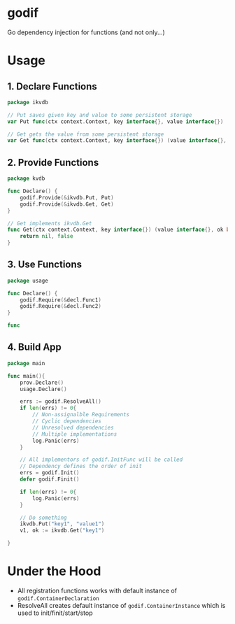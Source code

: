 # godif

Go dependency injection for functions (and not only...)

# Usage

## 1. Declare Functions

```go
package ikvdb

// Put saves given key and value to some persistent storage
var Put func(ctx context.Context, key interface{}, value interface{})

// Get gets the value from some persistent storage
var Get func(ctx context.Context, key interface{}) (value interface{}, ok bool)
```

## 2. Provide Functions

```go
package kvdb

func Declare() {
    godif.Provide(&ikvdb.Put, Put)
    godif.Provide(&ikvdb.Get, Get)
}

// Get implements ikvdb.Get
func Get(ctx context.Context, key interface{}) (value interface{}, ok bool) {
	return nil, false
}


```

## 3. Use Functions

```go
package usage

func Declare() {
    godif.Require(&decl.Func1)
    godif.Require(&decl.Func2)
}

func

```

## 4. Build App

```go
package main

func main(){
    prov.Declare()
    usage.Declare()

    errs := godif.ResolveAll()
    if len(errs) != 0{
        // Non-assignalble Requirements
        // Cyclic dependencies
        // Unresolved dependencies
        // Multiple implementations
        log.Panic(errs)
    }

    // All implementors of godif.InitFunc will be called
    // Dependency defines the order of init
    errs = godif.Init()
    defer godif.Finit()

    if len(errs) != 0{
        log.Panic(errs)
    } 

    // Do something
    ikvdb.Put("key1", "value1")
    v1, ok := ikvdb.Get("key1")

}

```
# Under the Hood

- All registration functions works with default instance of `godif.ContainerDeclaration`
- ResolveAll creates default instance of `godif.ContainerInstance` which is used to init/finit/start/stop